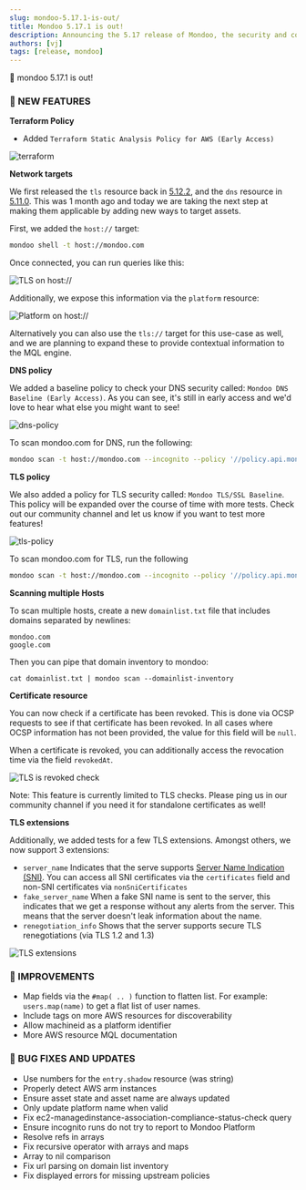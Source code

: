 ```yaml
---
slug: mondoo-5.17.1-is-out/
title: Mondoo 5.17.1 is out!
description: Announcing the 5.17 release of Mondoo, the security and compliance platform that prioritizes risks that matter most in your infrastructure.
authors: [vj]
tags: [release, mondoo]
---
```


🥳 mondoo 5.17.1 is out!

### 🎉 NEW FEATURES

**Terraform Policy**

- Added `Terraform Static Analysis Policy for AWS (Early Access)`

![terraform](/img/releases/2021-12-7-mondoo-5.17.1-is-out/terraform.png)

**Network targets**

We first released the `tls` resource back in [5.12.2](/releases/mondoo-5.12.2-is-out/),
and the `dns` resource in [5.11.0](/releases/mondoo-5.11.0-is-out/).
This was 1 month ago and today we are taking the next step at making them applicable
by adding new ways to target assets.

First, we added the `host://` target:

```bash
mondoo shell -t host://mondoo.com
```

Once connected, you can run queries like this:

![TLS on host://](/img/releases/2021-12-7-mondoo-5.17.1-is-out/host.png)

Additionally, we expose this information via the `platform` resource:

![Platform on host://](/img/releases/2021-12-7-mondoo-5.17.1-is-out/host-platform.png)

Alternatively you can also use the `tls://` target for this use-case as well, and we
are planning to expand these to provide contextual information to the MQL engine.

**DNS policy**

We added a baseline policy to check your DNS security called: `Mondoo DNS Baseline (Early Access)`.
As you can see, it's still in early access and we'd love to hear what else you
might want to see!

![dns-policy](/img/releases/2021-12-7-mondoo-5.17.1-is-out/dns-policy.png)

To scan mondoo.com for DNS, run the following:

```bash
mondoo scan -t host://mondoo.com --incognito --policy '//policy.api.mondoo.app/policies/mondoo-dns-baseline'
```

**TLS policy**

We also added a policy for TLS security called: `Mondoo TLS/SSL Baseline`.
This policy will be expanded over the course of time with more tests. Check out
our community channel and let us know if you want to test more features!

![tls-policy](/img/releases/2021-12-7-mondoo-5.17.1-is-out/tls-policy.png)

To scan mondoo.com for TLS, run the following

```bash
mondoo scan -t host://mondoo.com --incognito --policy '//policy.api.mondoo.app/policies/mondoo-tls-baseline'
```

**Scanning multiple Hosts**

To scan multiple hosts, create a new `domainlist.txt` file that includes domains separated by newlines:

```
mondoo.com
google.com
```

Then you can pipe that domain inventory to mondoo:

`cat domainlist.txt | mondoo scan --domainlist-inventory`

**Certificate resource**

You can now check if a certificate has been revoked. This is done via OCSP requests
to see if that certificate has been revoked. In all cases where OCSP information
has not been provided, the value for this field will be `null`.

When a certificate is revoked, you can additionally access the revocation time
via the field `revokedAt`.

![TLS is revoked check](/img/releases/2021-12-7-mondoo-5.17.1-is-out/tls-revoked.png)

Note: This feature is currently limited to TLS checks. Please ping us in our
community channel if you need it for standalone certificates as well!

**TLS extensions**

Additionally, we added tests for a few TLS extensions. Amongst others, we now
support 3 extensions:

- `server_name` Indicates that the serve supports [Server Name Indication (SNI)](https://en.wikipedia.org/wiki/Server_Name_Indication).
  You can access all SNI certificates via the `certificates` field and non-SNI
  certificates via `nonSniCertificates`
- `fake_server_name` When a fake SNI name is sent to the server, this indicates
  that we get a response without any alerts from the server. This means that
  the server doesn't leak information about the name.
- `renegotiation_info` Shows that the server supports secure TLS renegotiations
  (via TLS 1.2 and 1.3)

![TLS extensions](/img/releases/2021-12-7-mondoo-5.17.1-is-out/tls-extensions.png)

### 🧹 IMPROVEMENTS

- Map fields via the `#map( .. )` function to flatten list. For example: `users.map(name)` to get a flat list of user names.
- Include tags on more AWS resources for discoverability
- Allow machineid as a platform identifier
- More AWS resource MQL documentation

### 🐛 BUG FIXES AND UPDATES

- Use numbers for the `entry.shadow` resource (was string)
- Properly detect AWS arm instances
- Ensure asset state and asset name are always updated
- Only update platform name when valid
- Fix ec2-managedinstance-association-compliance-status-check query
- Ensure incognito runs do not try to report to Mondoo Platform
- Resolve refs in arrays
- Fix recursive operator with arrays and maps
- Array to nil comparison
- Fix url parsing on domain list inventory
- Fix displayed errors for missing upstream policies
